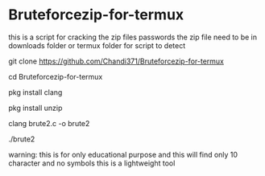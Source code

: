 # Bruteforcezip-for-termux
this is a script for cracking the zip files passwords the zip file need to be in downloads folder or termux folder for script to detect


git clone https://github.com/Chandi371/Bruteforcezip-for-termux


cd Bruteforcezip-for-termux


pkg install clang


pkg install unzip


clang brute2.c -o brute2


./brute2

warning: this is for only educational purpose and this will find only 10 character and no symbols
this is a lightweight tool

